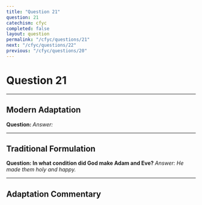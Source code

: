 ```yaml
---
title: "Question 21"
question: 21
catechism: cfyc
completed: false
layout: question
permalink: "/cfyc/questions/21"
next: "/cfyc/questions/22"
previous: "/cfyc/questions/20"
---
```

# Question 21
---
## Modern Adaptation
<strong>
    Question:
</strong>

<em>
    Answer:
</em>

---
## Traditional Formulation
<strong>
    Question: In what condition did God make Adam and Eve?
</strong>

<em>
    Answer: He made them holy and happy.
</em>

---
## Adaptation Commentary
